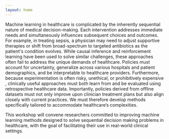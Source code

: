 ```yaml
---
layout: home
---
```

Machine learning in healthcare is complicated by the inherently sequential nature of medical decision-making. Each intervention addresses immediate needs and simultaneously influences subsequent choices and outcomes. For example, in treating sepsis, a physician may need to adjust supportive therapies or shift from broad-spectrum to targeted antibiotics as the patient's condition evolves. While causal inference and reinforcement learning have been used to solve similar challenges, these approaches often fail to address the unique demands of healthcare. Policies must account for uncertainty, generalize across various hospitals and patient demographics, and be interpretable to healthcare providers.   Furthermore, because experimentation is often risky, unethical, or prohibitively expensive , clinically useful approaches must both learn from and be evaluated using retrospective healthcare data. Importantly, policies derived from offline datasets must not only improve upon clinician treatment plans but also align closely with current practices. We must therefore develop methods specifically tailored to accommodate healthcare’s complexities. 

This workshop will convene researchers committed to improving machine learning methods designed to solve sequential decision making problems in healthcare, with the goal of facilitating their use in real-world clinical settings.